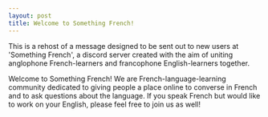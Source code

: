 ```yaml
---
layout: post
title: Welcome to Something French!
---
```


<div class="message">
  This is a rehost of a message designed to be sent out to new users at 'Something French', a discord server created with the aim of uniting anglophone French-learners and francophone English-learners together.
</div>

Welcome to Something French! We are French-language-learning community dedicated to giving people a place online to converse in French and to ask questions about the language. If you speak French but would like to work on your English, please feel free to join us as well!
